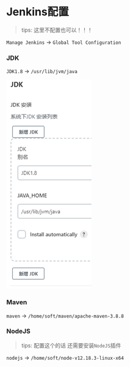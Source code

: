 # Jenkins配置

> tips: 这里不配置也可以！！！

`Manage Jenkins` -> `Global Tool Configuration`

### JDK

`JDK1.8` -> `/usr/lib/jvm/java`

![img.png](images/jenkins-global-tool-config-jdk.png)

### Maven

`maven` -> `/home/soft/maven/apache-maven-3.8.8`

### NodeJS

> tips: 配置这个的话 还需要安装`NodeJS`插件

`nodejs` -> `/home/soft/node-v12.18.3-linux-x64`

